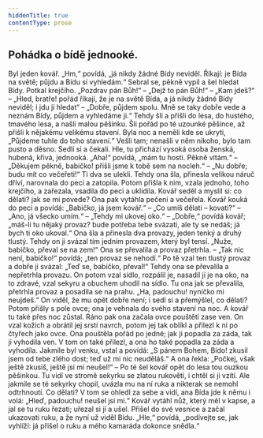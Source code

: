 ```yaml
---
hiddenTitle: true
contentType: prose
---
```


<section>

# Pohádka o bídě jednooké.

Byl jeden kovář. „Hm,“ povídá, „já nikdy žádné Bídy neviděl. Říkají: je Bída na světě; půjdu a Bídu si vyhledám.“ Sebral se, pěkně vypil a šel hledat Bídy. Potkal krejčího. „Pozdrav pán Bůh!“ – „Dejž to pán Bůh!“ – „Kam jdeš?“ – „Hled, bratře! pořád říkají, že je na světě Bída, a já nikdy žádné Bídy neviděl; i jdu jí hledat“ – „Dobře, půjdem spolu. Mně se taky dobře vede a neznám Bídy, půjdem a vyhledáme ji.“ Tehdy šli a přišli do lesa, do hustého, tmavého lesa, a našli malou pěšinku. Šli pořád po té uzounké pěšince, až přišli k nějakému velikému stavení. Byla noc a neměli kde se ukryti, „Půjdeme tuhle do toho stavení.“ Vešli tam; nenašli v něm nikoho, bylo tam pusto a děsno. Sedli si a čekali. Hle, tu přichází vysoká osoba ženská, hubená, křivá, jednooká. „Aha!“ povídá, „mám tu hosti. Pěkně vítám.“ – „Děkujem pěkně, babičko! přišli jsme k tobě sem na nocleh.“ – „Nu dobře; budu mít co večeřeti!“ Ti dva se ulekli. Tehdy ona šla, přinesla velikou náruč dříví, narovnala do peci a zatopila. Potom přišla k nim, vzala jednoho, toho krejčího, a zařezala, vsadila do peci a uklidila. Kovář seděl a myslil si: co dělati? jak se mi povede? Ona pak vytáhla pečeni a večeřela. Kovář kouká do peci a povídá: „Babičko, já jsem kovář.“ – „Co umíš dělati – kovati?“ – „Ano, já všecko umím.“ – „Tehdy mi ukovej oko.“ – „Dobře,“ povídá kovář; „máš-li tu nějaký provaz? bude potřeba tebe svázati, ale ty se nedáš; já bych ti oko ukoval.“ Ona šla a přinesla dva provazy, jeden tenký a druhý tlustý. Tehdy on ji svázal tím jedním provazem, který byl tensí. „Nuže, babičko, převal se na zem!“ Ona se převalila a provaz přetrhla. – „Tak nic není, babičko!“ povídá; „ten provaz se nehodí.“ Po tě vzal ten tlustý provaz a dobře ji svázal: „Teď se, babičko, převal!“ Tehdy ona se převalila a nepřetrhla provazu. On potom vzal sídlo, rozpálil je, nasadil jí je na oko, na to zdravé, vzal sekyru a obuchem uhodil na sídlo. Tu ona jak se převalila, přetrhla provaz a posadila se na prahu. „Ha, padouchu! nyníčko mi neujdeš.“ On viděl, že mu opět dobře není; i sedl si a přemýšlel, co dělati? Potom přišly s pole ovce; ona je vehnala do svého stavení na noc. A kovář tu také přes noc zůstal. Ráno pak ona začala ovce pouštěti zase ven. On vzal kožich a obrátil jej srstí navrch, potom jej tak oblíkl a přilezl k ní po čtyřech jako ovce. Ona pouštěla pořád po jedné; jak ji popadla za záda, tak ji vyhodila ven. V tom on také přilezl, a ona ho také popadla za záda a vyhodila. Jakmile byl venku, vstal a povídá: „S pánem Bohem, Bído! zkusil jsem od tebe zlého dost; teď už mi nic neuděláš.“ A ona řekla: „Počkej, však ještě zkusíš, ještě jsi mí neušel!“ – Po té šel kovář opět do lesa tou ouzkou pěšinkou. Tu vidí ve stromě sekyrku se zlatou rukovětí, i chtěl si ji vzíti. Ale jakmile se té sekyrky chopil, uvázla mu na ní ruka a nikterak se nemohl odtrhnoutí. Co dělati? V tom se ohledl za sebe a vidí, ana Bída jde k němu i volá: „Hleď, padouchu! neušel jsi mi.“ Kovář vytáhl nůž, který měl v kapse, a jal se tu ruku řezati; uřezal si jí a ušel. Přišel do své vesnice a začal ukazovati ruku, a že nyní už viděl Bídu. „Hle,“ povídá, „podívejte se, jak vyhlíží: já přišel o ruku a mého kamaráda dokonce snědla.“

</section>
